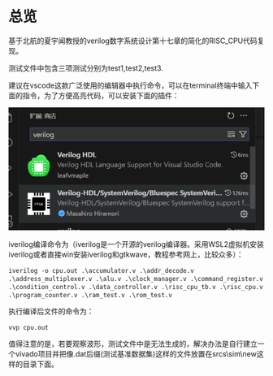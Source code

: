 # 总览

基于北航的夏宇闻教授的verilog数字系统设计第十七章的简化的RISC_CPU代码复现。

测试文件中包含三项测试分别为test1,test2,test3.

建议在vscode这款广泛使用的编辑器中执行命令，可以在terminal终端中输入下面的指令，为了方便高亮代码，可以安装下面的插件：

![-RISC_CPU-/verilog.png at main · nanfangxiansheng/-RISC_CPU-](https://github.com/nanfangxiansheng/-RISC_CPU-/blob/main/verilog.png)

iverilog编译命令为（iverilog是一个开源的verilog编译器。采用WSL2虚拟机安装iverilog或者直接win安装iverilog和gtkwave，教程参考网上，比较众多）：

```shell
iverilog -o cpu.out .\accumulator.v .\addr_decode.v .\address_multiplexer.v .\alu.v .\clock_manager.v .\command_register.v .\condition_control.v .\data_controller.v .\risc_cpu_tb.v .\risc_cpu.v .\program_counter.v .\ram_test.v .\rom_test.v
```

执行编译后文件的命令为：

```shell
vvp cpu.out
```

值得注意的是，若要观察波形，测试文件中是无法生成的，解决办法是自行建立一个vivado项目并把像.dat后缀(测试基准数据集)这样的文件放置在srcs\sim\new这样的目录下面。

